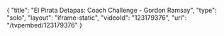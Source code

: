 {
    "title": "El Pirata Detapas: Coach Challenge - Gordon Ramsay",
    "type": "solo",
    "layout": "iframe-static",
    "videoId": "123179376",
    "url": "\/tvpembed\/123179376"
}
